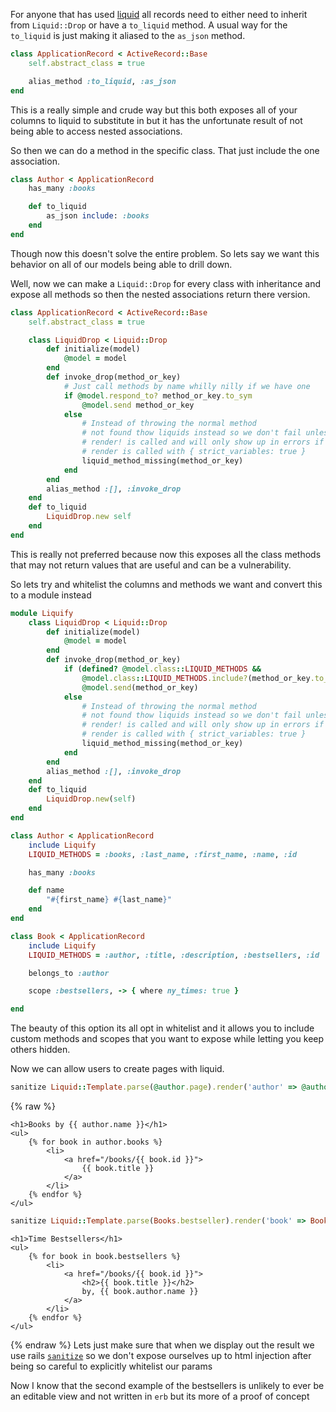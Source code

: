 For anyone that has used [liquid](http://liquidmarkup.org/) all records need to
either need to inherit from `Liquid::Drop` or have a `to_liquid` method. A usual
way for the `to_liquid` is just making it aliased to the `as_json` method.

```ruby
class ApplicationRecord < ActiveRecord::Base
    self.abstract_class = true

    alias_method :to_liquid, :as_json
end
```
This is a really simple and crude way but this both exposes all of your columns
to liquid to substitute in but it has the unfortunate result of not being able
to access nested associations.

So then we can do a method in the specific class. That just include the one
association.
```ruby
class Author < ApplicationRecord
    has_many :books

    def to_liquid
        as_json include: :books
    end
end
```
Though now this doesn't solve the entire problem. So lets say we want this
behavior on all of our models being able to drill down.

Well, now we can make a `Liquid::Drop` for every class with inheritance and
expose all methods so then the nested associations return there version.
```ruby
class ApplicationRecord < ActiveRecord::Base
    self.abstract_class = true

    class LiquidDrop < Liquid::Drop
        def initialize(model)
            @model = model
        end
        def invoke_drop(method_or_key)
            # Just call methods by name whilly nilly if we have one
            if @model.respond_to? method_or_key.to_sym
                @model.send method_or_key
            else
                # Instead of throwing the normal method
                # not found thow liquids instead so we don't fail unless
                # render! is called and will only show up in errors if the
                # render is called with { strict_variables: true }
                liquid_method_missing(method_or_key)
            end
        end
        alias_method :[], :invoke_drop
    end
    def to_liquid
        LiquidDrop.new self
    end
end
```
This is really not preferred because now this exposes all the class methods that
may not return values that are useful and can be a vulnerability.

So lets try and whitelist the columns and methods we want and convert this to a
module instead
```ruby
module Liquify
    class LiquidDrop < Liquid::Drop
        def initialize(model)
            @model = model
        end
        def invoke_drop(method_or_key)
            if (defined? @model.class::LIQUID_METHODS &&
                @model.class::LIQUID_METHODS.include?(method_or_key.to_sym))
                @model.send(method_or_key)
            else
                # Instead of throwing the normal method
                # not found thow liquids instead so we don't fail unless
                # render! is called and will only show up in errors if the
                # render is called with { strict_variables: true }
                liquid_method_missing(method_or_key)
            end
        end
        alias_method :[], :invoke_drop
    end
    def to_liquid
        LiquidDrop.new(self)
    end
end
```
```ruby
class Author < ApplicationRecord
    include Liquify
    LIQUID_METHODS = :books, :last_name, :first_name, :name, :id

    has_many :books

    def name
        "#{first_name} #{last_name}"
    end
end
```
```ruby
class Book < ApplicationRecord
    include Liquify
    LIQUID_METHODS = :author, :title, :description, :bestsellers, :id

    belongs_to :author

    scope :bestsellers, -> { where ny_times: true }

end
```
The beauty of this option its all opt in whitelist and it allows you to include
custom methods and scopes that you want to expose while letting you keep others
hidden.

Now we can allow users to create pages with liquid.
```ruby
sanitize Liquid::Template.parse(@author.page).render('author' => @author)
```
{% raw %}
```liquid
<h1>Books by {{ author.name }}</h1>
<ul>
    {% for book in author.books %}
        <li>
            <a href="/books/{{ book.id }}">
                {{ book.title }}
            </a>
        </li>
    {% endfor %}
</ul>
```
```ruby
sanitize Liquid::Template.parse(Books.bestseller).render('book' => Book)
```
```liquid
<h1>Time Bestsellers</h1>
<ul>
    {% for book in book.bestsellers %}
        <li>
            <a href="/books/{{ book.id }}">
                <h2>{{ book.title }}</h2>
                by, {{ book.author.name }}
            </a>
        </li>
    {% endfor %}
</ul>
```
{% endraw %}
Lets just make sure that when we display out the result we use rails
[`sanitize`](http://api.rubyonrails.org/classes/ActionView/Helpers/SanitizeHelper.html#method-i-sanitize)
so we don't expose ourselves up to html injection after being so careful to
explicitly whitelist our params

Now I know that the second example of the bestsellers is unlikely to ever be an
editable view and not written in `erb` but its more of a proof of concept
